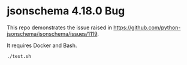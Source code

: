 # jsonschema 4.18.0 Bug

This repo demonstrates the issue raised in https://github.com/python-jsonschema/jsonschema/issues/1119.

It requires Docker and Bash.

```sh
./test.sh
```
